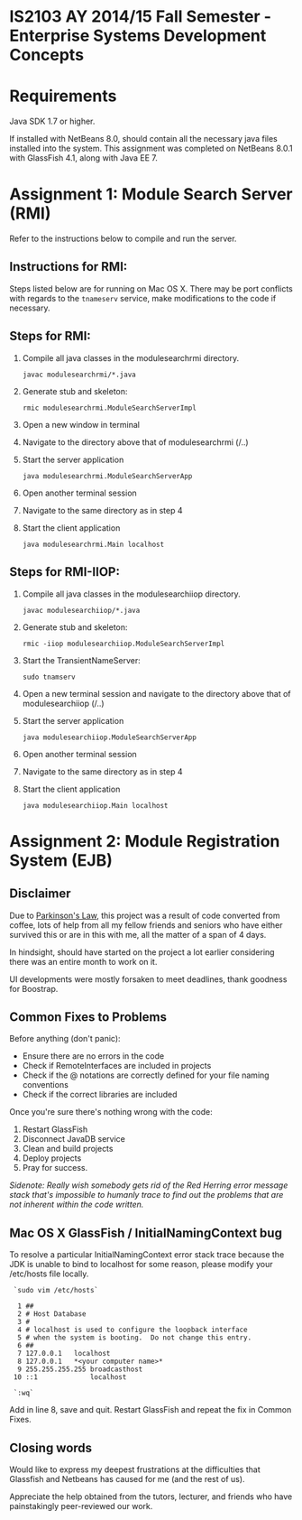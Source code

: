 # IS2103 AY 2014/15 Fall Semester - Enterprise Systems Development Concepts

# Requirements

Java SDK 1.7 or higher.

If installed with NetBeans 8.0, should contain all the necessary java files installed into the system.
This assignment was completed on NetBeans 8.0.1 with GlassFish 4.1, along with Java EE 7.

# Assignment 1: Module Search Server (RMI)

Refer to the instructions below to compile and run the server.

## Instructions for RMI:

Steps listed below are for running on Mac OS X.
There may be port conflicts with regards to the `tnameserv` service, make modifications to the code if necessary.

## Steps for RMI:

1. Compile all java classes in the modulesearchrmi directory.

     `javac modulesearchrmi/*.java`

2. Generate stub and skeleton:

     `rmic modulesearchrmi.ModuleSearchServerImpl`

3. Open a new window in terminal
4. Navigate to the directory above that of modulesearchrmi (/..)
5. Start the server application

     `java modulesearchrmi.ModuleSearchServerApp`

6. Open another terminal session
7. Navigate to the same directory as in step 4
8. Start the client application

     `java modulesearchrmi.Main localhost`


## Steps for RMI-IIOP:

1. Compile all java classes in the modulesearchiiop directory.

     `javac modulesearchiiop/*.java`

2. Generate stub and skeleton:

     `rmic -iiop modulesearchiiop.ModuleSearchServerImpl`

3. Start the TransientNameServer:

     `sudo tnamserv`

4. Open a new terminal session and navigate to the directory above that of modulesearchiiop (/..)

5. Start the server application

     `java modulesearchiiop.ModuleSearchServerApp`

6. Open another terminal session
7. Navigate to the same directory as in step 4
8. Start the client application

     `java modulesearchiiop.Main localhost`

# Assignment 2: Module Registration System (EJB)

## Disclaimer

Due to [Parkinson's Law](http://en.wikipedia.org/wiki/Parkinson%27s_law), this project was a result of code converted from coffee, lots of help from all my fellow friends and seniors who have either survived this or are in this with me, all the matter of a span of 4 days.

In hindsight, should have started on the project a lot earlier considering there was an entire month to work on it.

UI developments were mostly forsaken to meet deadlines, thank goodness for Boostrap.

## Common Fixes to Problems

Before anything (don't panic):

* Ensure there are no errors in the code
* Check if RemoteInterfaces are included in projects
* Check if the @ notations are correctly defined for your file naming conventions
* Check if the correct libraries are included

Once you're sure there's nothing wrong with the code:

1. Restart GlassFish
2. Disconnect JavaDB service
3. Clean and build projects
4. Deploy projects
5. Pray for success.

*Sidenote: Really wish somebody gets rid of the Red Herring error message stack that's impossible to humanly trace to find out the problems that are not inherent within the code written.*

## Mac OS X GlassFish / InitialNamingContext bug

To resolve a particular InitialNamingContext error stack trace because the JDK is unable to bind to localhost for some reason, please modify your /etc/hosts file locally.

     `sudo vim /etc/hosts`

      1 ##
      2 # Host Database
      3 #
      4 # localhost is used to configure the loopback interface
      5 # when the system is booting.  Do not change this entry.
      6 ##
      7 127.0.0.1   localhost
      8 127.0.0.1   *<your computer name>*
      9 255.255.255.255 broadcasthost
     10 ::1             localhost

     `:wq`

Add in line 8, save and quit. Restart GlassFish and repeat the fix in Common Fixes.

## Closing words

Would like to express my deepest frustrations at the difficulties that Glassfish and Netbeans has caused for me (and the rest of us).

Appreciate the help obtained from the tutors, lecturer, and friends who have painstakingly peer-reviewed our work.
